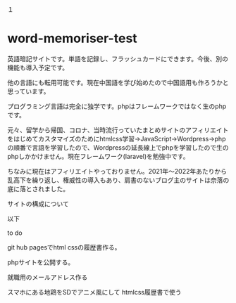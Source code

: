 １

# word-memoriser-test

英語暗記サイトです。単語を記録し、フラッシュカードにできます。今後、別の機能も導入予定です。

他の言語にも転用可能です。現在中国語を学び始めたので中国語用も作ろうかと思っています。

プログラミング言語は完全に独学です。phpはフレームワークではなく生のphpです。


元々、留学から帰国、コロナ、当時流行っていたまとめサイトのアフィリエイトをはじめてカスタマイズのためにhtmlcss学習→JavaScript→Wordpress→phpの順番で言語を学習したので、Wordpressの延長線上でphpを学習したので生のphpしかかけません。現在フレームワーク(laravel)を勉強中です。

ちなみに現在はアフィリエイトやっておりません。2021年〜2022年あたりから乱高下を繰り返し、権威性の導入もあり、肩書のないブログ主のサイトは奈落の底に落とされました。



サイトの構成について

以下



to do

git hub pagesでhtml cssの履歴書作る。


phpサイトを公開する。


就職用のメールアドレス作る


スマホにある地鶏をSDでアニメ風にして htmlcss履歴書で使う